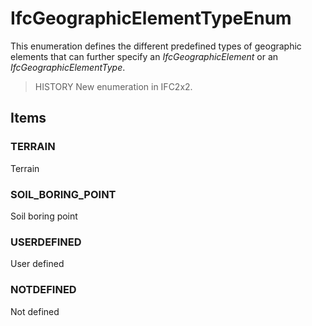 # IfcGeographicElementTypeEnum

This enumeration defines the different predefined types of geographic elements that can further specify an _IfcGeographicElement_ or an _IfcGeographicElementType_.

> HISTORY  New enumeration in IFC2x2.

## Items

### TERRAIN
Terrain

### SOIL_BORING_POINT
Soil boring point

### USERDEFINED
User defined

### NOTDEFINED
Not defined
